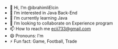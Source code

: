 - 👋 Hi, I’m @ibrahimliElcin
- 👀 I’m interested in Java Back-End
- 🌱 I’m currently learning Java
- 💞️ I’m looking to collaborate on Experience program
- 📫 How to reach me ecii733@gmail.com
- 😄 Pronouns: I'm
- ⚡ Fun fact: Game, Football, Trade

<!---
ibrahimliElcin/ibrahimliElcin is a ✨ special ✨ repository because its `README.md` (this file) appears on your GitHub profile.
You can click the Preview link to take a look at your changes.
--->

